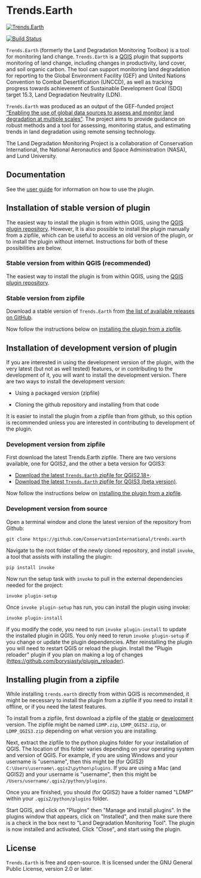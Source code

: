# Trends.Earth 

[![Trends.Earth](https://s3.amazonaws.com/trends.earth/sharing/trends_earth_logo_bl_600width.png)](http://trends.earth)

[![Build 
Status](https://travis-ci.org/ConservationInternational/trends.earth.svg?branch=master)](https://travis-ci.org/ConservationInternational/trends.earth)

`Trends.Earth` (formerly the Land Degradation Monitoring Toolbox) is a tool for 
monitoring land change. `Trends.Earth` is a [QGIS](http://www.qgis.org) plugin 
that supports monitoring of land change, including changes in productivity, 
land cover, and soil organic carbon. The tool can support monitoring land 
degradation for reporting to the Global Environment Facility (GEF) and United 
Nations Convention to Combat Desertification (UNCCD), as well as tracking 
progress towards achievement of Sustainable Development Goal (SDG) target 15.3, 
Land Degradation Neutrality (LDN).

`Trends.Earth` was produced as an output of the GEF-funded project [“Enabling 
the use of global data sources to assess and monitor land degradation at 
multiple scales”](http://vitalsigns.org/gef-ldmp). The project aims to provide 
guidance on robust methods and a tool for assessing, monitoring status, and 
estimating trends in land degradation using remote sensing technology.

The Land Degradation Monitoring Project is a collaboration of Conservation
International, the National Aeronautics and Space Administration (NASA), and
Lund University.

## Documentation

See the [user guide](http://trends.earth/docs/en) for information on how to use 
the plugin.

## Installation of stable version of plugin

The easiest way to install the plugin is from within QGIS, using the [QGIS 
plugin repository](http://plugins.qgis.org/plugins/LDMP/). However, It is also 
possible to install the plugin manually from a zipfile, which can be useful to 
access an old version of the plugin, or to install the plugin without internet. 
Instructions for both of these possibilities are below.

### Stable version from within QGIS (recommended)

The easiest way to install the plugin is from within QGIS, using the [QGIS 
plugin repository](http://plugins.qgis.org/plugins/LDMP/).

### Stable version from zipfile

Download a stable version of `Trends.Earth` from
[the list of available releases on 
GitHub](https://github.com/ConservationInternational/trends.earth/releases).

Now follow the instructions below on [installing the plugin from a 
zipfile](#installing-plugin-from-a-zipfile).

## Installation of development version of plugin

If you are interested in using the development version of the plugin, with the 
very latest (but not as well tested) features, or in contributing to the 
development of it, you will want to install the development version. There are 
two ways to install the development version:

* Using a packaged version (zipfile)

* Cloning the github repository and installing from that code

It is easier to install the plugin from a zipfile than from github, so this 
option is recommended unless you are interested in contributing to development 
of the plugin.

### Development version from zipfile

First download the latest Trends.Earth zipfile. There are two versions 
available, one for QGIS2, and the other a beta version for QGIS3:

* [Download the latest `Trends.Earth` zipfile for 
  QGIS2.18+](https://s3.amazonaws.com/trends.earth/sharing/LDMP_QGIS2.zip).
* [Download the latest `Trends.Earth` zipfile for QGIS3 (beta
  version)](https://s3.amazonaws.com/trends.earth/sharing/LDMP_QGIS3.zip).

Now follow the instructions below on [installing the plugin from a 
zipfile](#installing-plugin-from-a-zipfile).

### Development version from source

Open a terminal window and clone the latest version of the repository from 
Github:

```
git clone https://github.com/ConservationInternational/trends.earth
```

Navigate to the root folder of the newly cloned repository, and install 
`invoke`, a tool that assists with installing the plugin:

```
pip install invoke
```

Now run the setup task with `invoke` to pull in the external dependencies needed 
for the project:

```
invoke plugin-setup
```

Once `invoke plugin-setup` has run, you can install the plugin using invoke:

```
invoke plugin-install
```

If you modify the code, you need to run `invoke plugin-install` to update the 
installed plugin in QGIS. You only need to rerun `invoke plugin-setup` if you 
change or update the plugin dependencies. After reinstalling the plugin you 
will need to restart QGIS or reload the plugin. Install the "Plugin reloader" 
plugin if you plan on making a log of changes 
(https://github.com/borysiasty/plugin_reloader).


## Installing plugin from a zipfile

While installing `trends.earth` directly from within QGIS is recommended, it 
might be necessary to install the plugin from a zipfile if you need to install 
it offline, or if you need the latest features.

To install from a zipfile, first download a zipfile of the 
[stable](#stable-version-from-zipfile) or 
[development](#development-version-from-zipfile) version. The zipfile might be 
named `LDMP.zip`, `LDMP_QGIS2.zip`, or `LDMP_QGIS3.zip` depending on what 
version you are installing.

Next, extract the zipfile  to the python plugins folder for your installation 
of QGIS. The location of this folder varies depending on your operating system 
and version of QGIS. For example, if you are using Windows and your username is 
"username", then this might be (for QGIS2) 
`C:\Users\username\.qgis2\python\plugins`. If you are using a Mac (and QGIS2) 
and your username is "username", then this might be
`/Users/username/.qgis2/python/plugins`.

Once you are finished, you should (for QGIS2) have a folder named "LDMP" within 
your `.qgis2/python/plugins` folder.

Start QGIS, and click on "Plugins" then "Manage and install plugins". In the 
plugins window that appears, click on "Installed", and then make sure there is 
a check in the box next to "Land Degradation Monitoring Tool". The plugin is 
now installed and activated. Click "Close", and start using the plugin.

## License

`Trends.Earth` is free and open-source. It is licensed under the GNU General 
Public License, version 2.0 or later.
